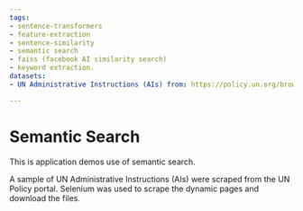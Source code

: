 ```yaml
---
tags:
- sentence-transformers
- feature-extraction
- sentence-similarity
- semantic search
- faiss (facebook AI similarity search)
- keyword extraction.
datasets:
- UN Administrative Instructions (AIs) from: https://policy.un.org/browse-by-source/30776

---
```

# Semantic Search
This is application demos use of semantic search.

A sample of UN Administrative Instructions (AIs) were scraped from the UN Policy portal. Selenium was used to scrape the dynamic pages and download the files. 